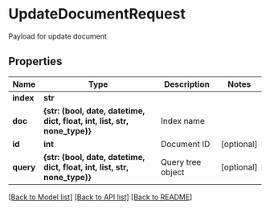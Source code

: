 # UpdateDocumentRequest

Payload for update document
## Properties
Name | Type | Description | Notes
------------ | ------------- | ------------- | -------------
**index** | **str** |  | 
**doc** | **{str: (bool, date, datetime, dict, float, int, list, str, none_type)}** | Index name | 
**id** | **int** | Document ID | [optional] 
**query** | **{str: (bool, date, datetime, dict, float, int, list, str, none_type)}** | Query tree object | [optional] 

[[Back to Model list]](../README.md#documentation-for-models) [[Back to API list]](../README.md#documentation-for-api-endpoints) [[Back to README]](../README.md)


